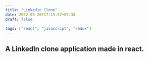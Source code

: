 ```yaml
---
title: "Linkedin Clone"
date: 2022-05-20T17:15:57+05:30
draft: false

tags: ["react", "javascript", "redux"]
---
```


## A LinkedIn clone application made in react.